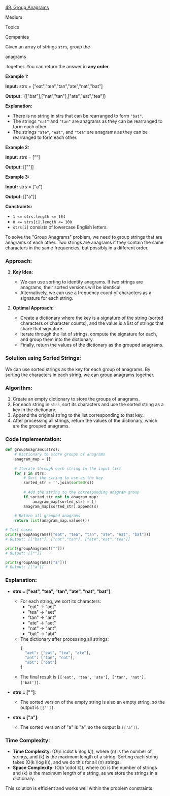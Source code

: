[49. Group Anagrams](https://leetcode.com/problems/group-anagrams/)

Medium

Topics

Companies

Given an array of strings `strs`, group the 

anagrams

 together. You can return the answer in **any order**.

**Example 1:**

**Input:** strs = ["eat","tea","tan","ate","nat","bat"]

**Output:**  [["bat"],["nat","tan"],["ate","eat","tea"]]

**Explanation:**

- There is no string in strs that can be rearranged to form `"bat"`.
- The strings `"nat"` and `"tan"` are anagrams as they can be rearranged to form each other.
- The strings `"ate"`, `"eat"`, and `"tea"` are anagrams as they can be rearranged to form each other.

**Example 2:**

**Input:** strs = [""]

**Output:** [[""]]

**Example 3:**

**Input:** strs = ["a"]

**Output:** [["a"]]

**Constraints:**

- `1 <= strs.length <= 104`
- `0 <= strs[i].length <= 100`
- `strs[i]` consists of lowercase English letters.

To solve the "Group Anagrams" problem, we need to group strings that are anagrams of each other. Two strings are anagrams if they contain the same characters in the same frequencies, but possibly in a different order.

### Approach:

1. **Key Idea:**
   - We can use sorting to identify anagrams. If two strings are anagrams, their sorted versions will be identical.
   - Alternatively, we can use a frequency count of characters as a signature for each string.
   
2. **Optimal Approach:**
   - Create a dictionary where the key is a signature of the string (sorted characters or character counts), and the value is a list of strings that share that signature.
   - Iterate through the list of strings, compute the signature for each, and group them into the dictionary.
   - Finally, return the values of the dictionary as the grouped anagrams.

### Solution using Sorted Strings:

We can use sorted strings as the key for each group of anagrams. By sorting the characters in each string, we can group anagrams together.

### Algorithm:

1. Create an empty dictionary to store the groups of anagrams.
2. For each string in `strs`, sort its characters and use the sorted string as a key in the dictionary.
3. Append the original string to the list corresponding to that key.
4. After processing all strings, return the values of the dictionary, which are the grouped anagrams.

### Code Implementation:

```python
def groupAnagrams(strs):
    # Dictionary to store groups of anagrams
    anagram_map = {}
    
    # Iterate through each string in the input list
    for s in strs:
        # Sort the string to use as the key
        sorted_str = ''.join(sorted(s))
        
        # Add the string to the corresponding anagram group
        if sorted_str not in anagram_map:
            anagram_map[sorted_str] = []
        anagram_map[sorted_str].append(s)
    
    # Return all grouped anagrams
    return list(anagram_map.values())

# Test cases
print(groupAnagrams(["eat", "tea", "tan", "ate", "nat", "bat"]))
# Output: [["bat"], ["nat","tan"], ["ate","eat","tea"]]

print(groupAnagrams([""]))
# Output: [[""]]

print(groupAnagrams(["a"]))
# Output: [["a"]]
```

### Explanation:

- **strs = ["eat", "tea", "tan", "ate", "nat", "bat"]**:
  - For each string, we sort its characters:
    - "eat" → "aet"
    - "tea" → "aet"
    - "tan" → "ant"
    - "ate" → "aet"
    - "nat" → "ant"
    - "bat" → "abt"
  - The dictionary after processing all strings:
    ```python
    {
      "aet": ["eat", "tea", "ate"],
      "ant": ["tan", "nat"],
      "abt": ["bat"]
    }
    ```
  - The final result is `[['eat', 'tea', 'ate'], ['tan', 'nat'], ['bat']]`.

- **strs = [""]**:
  - The sorted version of the empty string is also an empty string, so the output is `[['']]`.

- **strs = ["a"]**:
  - The sorted version of "a" is "a", so the output is `[['a']]`.

### Time Complexity:

- **Time Complexity**: \(O(n \cdot k \log k)\), where \(n\) is the number of strings, and \(k\) is the maximum length of a string. Sorting each string takes \(O(k \log k)\), and we do this for all \(n\) strings.
- **Space Complexity**: \(O(n \cdot k)\), where \(n\) is the number of strings and \(k\) is the maximum length of a string, as we store the strings in a dictionary.

This solution is efficient and works well within the problem constraints.